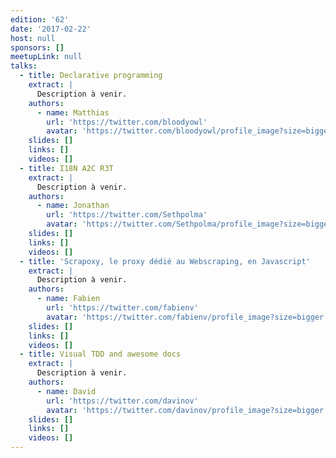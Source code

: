 ```yaml
---
edition: '62'
date: '2017-02-22'
host: null
sponsors: []
meetupLink: null
talks:
  - title: Declarative programming
    extract: |
      Description à venir.
    authors:
      - name: Matthias
        url: 'https://twitter.com/bloodyowl'
        avatar: 'https://twitter.com/bloodyowl/profile_image?size=bigger'
    slides: []
    links: []
    videos: []
  - title: I18N A2C R3T
    extract: |
      Description à venir.
    authors:
      - name: Jonathan
        url: 'https://twitter.com/Sethpolma'
        avatar: 'https://twitter.com/Sethpolma/profile_image?size=bigger'
    slides: []
    links: []
    videos: []
  - title: 'Scrapoxy, le proxy dédié au Webscraping, en Javascript'
    extract: |
      Description à venir.
    authors:
      - name: Fabien
        url: 'https://twitter.com/fabienv'
        avatar: 'https://twitter.com/fabienv/profile_image?size=bigger'
    slides: []
    links: []
    videos: []
  - title: Visual TDD and awesome docs
    extract: |
      Description à venir.
    authors:
      - name: David
        url: 'https://twitter.com/davinov'
        avatar: 'https://twitter.com/davinov/profile_image?size=bigger'
    slides: []
    links: []
    videos: []
---
```


